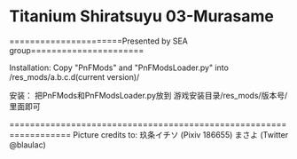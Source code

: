 ﻿# Titanium Shiratsuyu 03-Murasame

======================Presented by SEA group======================

Installation: 
Copy "PnFMods" and "PnFModsLoader.py" into /res_mods/a.b.c.d(current version)/

安装：
把PnFMods和PnFModsLoader.py放到
游戏安装目录/res_mods/版本号/ 
里面即可

==================================================================
Picture credits to:
玖条イチソ 	(Pixiv 186655)
まさよ		(Twitter @blaulac)